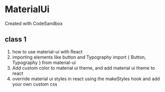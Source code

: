 # MaterialUi

Created with CodeSandbox

## class 1

1. how to use material-ui with React
2. importing elements like button and Typography
   import { Button, Typography } from material-ui
3. Add custom color to material ui theme, and add material ui theme to react
4. override material ui styles in react using the makeStyles hook and add your own custom css
